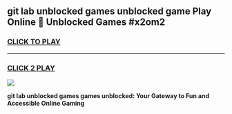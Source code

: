 
## git lab unblocked games unblocked game Play Online 👋 Unblocked Games #x2om2
<h3>
<a href="https://premium.freeplayer.one?title=git_lab_unblocked_games&ref=21F">CLICK TO PLAY</a></h3>
<hr>

<h3>
<a href="https://premium.freeplayer.one?title=git_lab_unblocked_games&ref=21F">CLICK 2 PLAY</a>
  
</h3>

<a href="https://premium.freeplayer.one?title=git_lab_unblocked_games&ref=21F/"><img src="https://clearcache.store/games.png"></a>


**git lab unblocked games games unblocked: Your Gateway to Fun and Accessible Online Gaming**
